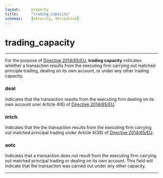```yaml
---
layout:     property
title:      "trading_capacity"
schemas:    [security, derivative]
---
```


# trading_capacity

---

For the purpose of [Directive 2014/65/EU][mifid], **trading capacity** indicates whether a transaction results from the executing firm carrying out matched principle trading, dealing on its own account, or under any other trading capacity. 

### deal
Indicates that the transaction results from the executing firm dealing on its own account uner Article 4(6) of [Directive 2014/65/EU][mifid]. 

### mtch
Indicates that the the transaction results from the executing firm carrying out matched principal trading under Article 4(38) of [Directive 2014/65/EU][mifid].

### aotc
Indicates that a transaction does not result from the executing firm carrying out matched principal trading or dealing on its own account. This field will indicate that the transaction was carried out under any other capacity.


---
[mifid]: https://eur-lex.europa.eu/legal-content/EN/TXT/?uri=CELEX%3A32014L0065 

